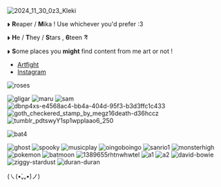 ![2024_11_30_0z3_Kleki](https://github.com/user-attachments/assets/7a04c24a-5ecb-45fd-bc8b-8d5e5a9e28ad)

`❥` **R**eaper / **M**ika ! Use whichever you'd prefer :3 

`❥` **H**e / **T**hey / **S**tars , **6**teen **𝄤**

`❥` **S**ome places you __might__ find content from me art or not !

- [Artfight](https://artfight.net/~Mika_)
- [Instagram](https://www.instagram.com/vampirickaito/)

![roses](https://github.com/user-attachments/assets/328d7ccc-606d-4d69-be30-05ca106a5088)

![gligar](https://github.com/user-attachments/assets/ce4cb8d9-6592-4655-9226-925996c9f49f)
![maru](https://github.com/user-attachments/assets/6c9c81bd-56a8-4625-a076-8191ce108717)
![sam](https://github.com/user-attachments/assets/da300e1e-a97b-43cf-9930-a0b8e3e51221)
![dbnp4xs-e4568ac4-bb4a-404d-95f3-b3d3ffc1c433](https://github.com/user-attachments/assets/2b4980c4-654b-468e-ac34-a339b63bb1fc)
![goth_checkered_stamp_by_megz16death-d36hccz](https://github.com/user-attachments/assets/31c2f914-e401-4713-8d8c-cb5f557cc73e)
![tumblr_pdtswyY1sp1wpplaao6_250](https://github.com/user-attachments/assets/c746052d-a836-4072-ae03-278c62d9f80f)

![bat4](https://github.com/user-attachments/assets/907e0a6a-001c-4d7b-a8bf-84615b8777bd)

![ghost](https://github.com/user-attachments/assets/8d72e9a3-8847-40d0-8a00-188bfb790de7)
![spooky](https://github.com/user-attachments/assets/4c619cc6-bbda-496a-bf7b-66695dc60978)
![musicplay](https://github.com/user-attachments/assets/c9ab3213-c867-45b8-8d1b-603e71033249)
![oingoboingo](https://github.com/user-attachments/assets/80c30c9f-0401-4505-9c25-b79d894f29f9)
![sanrio1](https://github.com/user-attachments/assets/3809b920-5fda-4bf4-a9fe-0e2fe1499acf)
![monsterhigh](https://github.com/user-attachments/assets/040288e6-38de-4ecb-990b-bf267a6eb1d6)
![pokemon](https://github.com/user-attachments/assets/805bc819-625f-458e-82f3-ed361733defc)
![batmoon](https://github.com/user-attachments/assets/84415a7f-84b9-4511-bb2b-5a92c44cbb04)
![1389655rhtnwhwtel](https://github.com/user-attachments/assets/c1bba4f0-f7d7-4bf9-a3c4-42573790a67f)
![a1](https://github.com/user-attachments/assets/dc947292-5d16-4aa6-9b3f-69fd845f2afc)
![a2](https://github.com/user-attachments/assets/21d5c674-a03d-4494-b292-af40d8fd2cba)
![david-bowie](https://github.com/user-attachments/assets/f1ccf19e-f6bc-4cb1-b30a-418c65c95c29)
![ziggy-stardust](https://github.com/user-attachments/assets/e212ac32-46cf-428f-b68a-8931c50d153c)
![duran-duran](https://github.com/user-attachments/assets/deef32da-da9a-45cb-bd71-db3e8abe1179)

(㇏(•̀ᵥᵥ•́)ノ)

